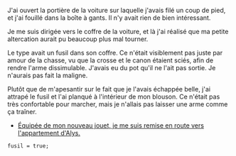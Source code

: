 J'ai ouvert la portière de la voiture sur laquelle j'avais filé un coup de pied, et j'ai fouillé dans la boîte à gants. Il n'y avait rien de bien intéressant.

Je me suis dirigée vers le coffre de la voiture, et là j'ai réalisé que ma petite altercation aurait pu beaucoup plus mal tourner.

Le type avait un fusil dans son coffre. Ce n'était visiblement pas juste par amour de la chasse, vu que la crosse et le canon étaient sciés, afin de rendre l'arme dissimulable. J'avais eu du pot qu'il ne l'ait pas sortie. Je n'aurais pas fait la maligne.

Plutôt que de m'apesantir sur le fait que je l'avais échappée belle, j'ai attrapé le fusil et l'ai planqué à l'intérieur de mon blouson. Ce n'était pas très confortable pour marcher, mais je n'allais pas laisser une arme comme ça traîner.

* [Équipée de mon nouveau jouet, je me suis remise en route vers l'appartement d'Alys.](continuer.md)

```
fusil = true;
```

